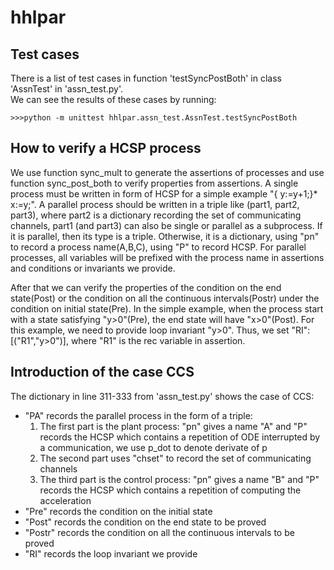 # hhlpar
## Test cases
There is a list of test cases in function 'testSyncPostBoth' in class 'AssnTest' in 'assn_test.py'.<br> 
We can see the results of these cases by running:
```
>>>python -m unittest hhlpar.assn_test.AssnTest.testSyncPostBoth
```
## How to verify a HCSP process
We use function sync_mult to generate the assertions of processes and use function sync_post_both to verify properties from assertions. 
A single process must be written in form of HCSP for a simple example "{ y:=y+1;}* x:=y;". A parallel process should be written in a triple like (part1, part2, part3), where part2 is a dictionary recording the set of communicating channels, part1 (and part3) can also be single or parallel as a subprocess. If it is parallel, then its type is a triple. Otherwise, it is a dictionary, using "pn" to record a process name(A,B,C), using "P" to record HCSP. For parallel processes, all variables will be prefixed with the process name in assertions and conditions or invariants we provide.

After that we can verify the properties of the condition on the end state(Post) or the condition on all the continuous intervals(Postr) under the condition on initial state(Pre). In the simple example, when the process start with a state satisfying "y>0"(Pre), the end state will have "x>0"(Post). For this example, we need to provide loop invariant "y>0". Thus, we set "RI":[("R1","y>0")], where "R1" is the rec variable in assertion.

## Introduction of the case CCS 
The dictionary in line 311-333 from 'assn_test.py' shows the case of CCS:
* "PA" records the parallel process in the form of a triple:
  1. The first part is the plant process: "pn" gives a name "A" and "P" records the HCSP which contains a repetition of ODE interrupted by a communication, we use p_dot to denote derivate of p
  2. The second part uses "chset" to record the set of communicating channels
  3. The third part is the control process: "pn" gives a name "B" and "P" records the HCSP which contains a repetition of computing the acceleration
* "Pre" records the condition on the initial state
* "Post" records the condition on the end state to be proved
* "Postr" records the condition on all the continuous intervals to be proved
* "RI" records the loop invariant we provide
